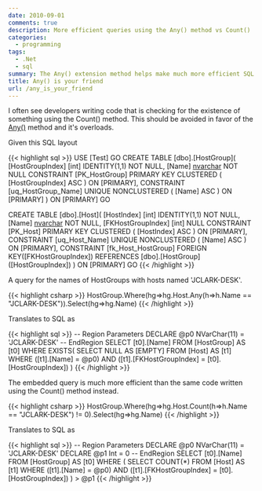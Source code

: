 ```yaml
---
date: 2010-09-01
comments: true
description: More efficient queries using the Any() method vs Count()
categories:
  - programming
tags:
  - .Net
  - sql
summary: The Any() extension method helps make much more efficient SQL queries. Use it and love it!
title: Any() is your friend
url: /any_is_your_friend
---
```


I often see developers writing code that is checking for the existence of something using the Count() method. This should be avoided in favor of the [Any()](http://msdn.microsoft.com/en-us/library/system.linq.enumerable.any.aspx) method and it's overloads.

Given this SQL layout

{{< highlight sql >}}
USE [Test]
GO
CREATE TABLE [dbo].[HostGroup](
    [HostGroupIndex] [int] IDENTITY(1,1) NOT NULL,
    [Name] [nvarchar](255) NOT NULL
    CONSTRAINT [PK_HostGroup] PRIMARY KEY CLUSTERED ( [HostGroupIndex] ASC ) ON [PRIMARY],
    CONSTRAINT [uq_HostGroup_Name] UNIQUE NONCLUSTERED ( [Name] ASC ) ON [PRIMARY]
) ON [PRIMARY]
GO

CREATE TABLE [dbo].[Host](
    [HostIndex] [int] IDENTITY(1,1) NOT NULL,
    [Name] [nvarchar](255) NOT NULL,
    [FKHostGroupIndex] [int] NULL
    CONSTRAINT [PK_Host] PRIMARY KEY CLUSTERED ( [HostIndex] ASC ) ON [PRIMARY],
    CONSTRAINT [uq_Host_Name] UNIQUE NONCLUSTERED ( [Name] ASC ) ON [PRIMARY],
    CONSTRAINT [fk_Host_HostGroup] FOREIGN KEY([FKHostGroupIndex]) REFERENCES [dbo].[HostGroup] ([HostGroupIndex])
) ON [PRIMARY]
GO
{{< /highlight >}}

A query for the names of HostGroups with hosts named 'JCLARK-DESK'.

{{< highlight csharp >}}
HostGroup.Where(hg=>hg.Host.Any(h=>h.Name == "JCLARK-DESK")).Select(hg=>hg.Name)
{{< /highlight >}}

Translates to SQL as

{{< highlight sql >}}
-- Region Parameters
DECLARE @p0 NVarChar(11) = 'JCLARK-DESK'
-- EndRegion
SELECT [t0].[Name]
FROM [HostGroup] AS [t0]
WHERE EXISTS(
    SELECT NULL AS [EMPTY]
    FROM [Host] AS [t1]
    WHERE ([t1].[Name] = @p0) AND ([t1].[FKHostGroupIndex] = [t0].[HostGroupIndex])
)
{{< /highlight >}}

The embedded query is much more efficient than the same code written using the Count() method instead.

{{< highlight csharp >}}
HostGroup.Where(hg=>hg.Host.Count(h=>h.Name == "JCLARK-DESK") != 0).Select(hg=>hg.Name)
{{< /highlight >}}

Translates to SQL as

{{< highlight sql >}}
-- Region Parameters
DECLARE @p0 NVarChar(11) = 'JCLARK-DESK'
DECLARE @p1 Int = 0
-- EndRegion
SELECT [t0].[Name]
FROM [HostGroup] AS [t0]
WHERE (
    SELECT COUNT(*)
    FROM [Host] AS [t1]
    WHERE ([t1].[Name] = @p0) AND ([t1].[FKHostGroupIndex] = [t0].[HostGroupIndex])
) > @p1
{{< /highlight >}}
